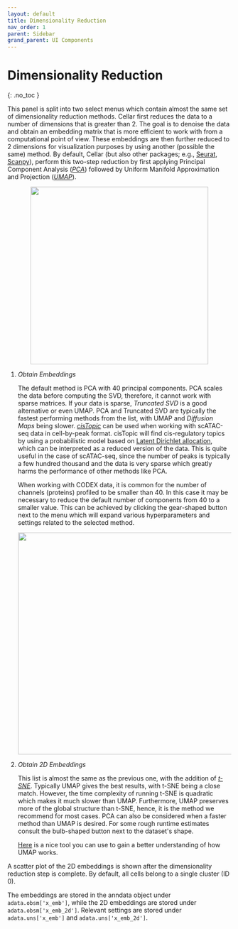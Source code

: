 ```yaml
---
layout: default
title: Dimensionality Reduction
nav_order: 1
parent: Sidebar
grand_parent: UI Components
---
```


<style type="text/css">
  .center {
    display: block;
    margin-left: auto;
    margin-right: auto;
}
</style>

# Dimensionality Reduction
{: .no_toc }

This panel is split into two select menus which contain almost the same
set of dimensionality reduction methods. Cellar first reduces the data
to a number of dimensions that is greater than 2. The goal is to denoise
the data and obtain an embedding matrix that is more efficient to work
with from a computational point of view. These embeddings are then further
reduced to 2 dimensions for visualization purposes by using another
(possible the same) method. By default, Cellar (but also other packages;
e.g., [Seurat](https://satijalab.org/seurat/articles/pbmc3k_tutorial.html),
[Scanpy](https://scanpy-tutorials.readthedocs.io/en/latest/pbmc3k.html)),
perform this two-step reduction by first applying Principal Component
Analysis ([*PCA*](https://en.wikipedia.org/wiki/Principal_component_analysis))
followed by Uniform Manifold Approximation and Projection
([*UMAP*](https://umap-learn.readthedocs.io/en/latest/)).

<div class="code-example" markdown="1">
<img src="/images/dim-reduce.png" width="400" class="center"/>

1. *Obtain Embeddings*

   The default method is PCA with 40 principal components. PCA scales the
   data before computing the SVD, therefore, it cannot work with sparse
   matrices. If your data is sparse, *Truncated SVD* is a good alternative
   or even UMAP. PCA and Truncated SVD are typically the fastest performing
   methods from the list, with UMAP and *Diffusion Maps* being slower.
   [*cisTopic*](https://www.nature.com/articles/s41592-019-0367-1) can be
   used when working with scATAC-seq data in cell-by-peak format. cisTopic
   will find cis-regulatory topics by using a probabilistic model based on
   [Latent Dirichlet allocation](https://en.wikipedia.org/wiki/Latent_Dirichlet_allocation),
   which can be interpreted as a reduced version of the data. This is quite
   useful in the case of scATAC-seq, since the number of peaks is
   typically a few hundred thousand and the data is very sparse which
   greatly harms the performance of other methods like PCA.

   When working with CODEX data, it is common for the number of channels
   (proteins) profiled to be smaller than 40. In this case it may be necessary
   to reduce the default number of components from 40 to a smaller value.
   This can be achieved by clicking the gear-shaped button next to the
   menu which will expand various hyperparameters and settings related
   to the selected method.

    <img src="/images/dim-reduce-gear.png" width="500" class="center"/>

2. *Obtain 2D Embeddings*

    This list is almost the same as the previous one, with the addition
    of [*t-SNE*](https://lvdmaaten.github.io/tsne/). Typically UMAP gives
    the best results, with t-SNE being a close match. However, the time
    complexity of running t-SNE is quadratic which makes it much slower
    than UMAP. Furthermore, UMAP preserves more of the global structure
    than t-SNE, hence, it is the method we recommend for most cases. PCA
    can also be considered when a faster method than UMAP is desired. For
    some rough runtime estimates consult the bulb-shaped button next to
    the dataset's shape.

    [Here](https://pair-code.github.io/understanding-umap/) is a nice tool
    you can use to gain a better understanding of how UMAP works.
</div>

A scatter plot of the 2D embeddings is shown after the dimensionality
reduction step is complete. By default, all cells belong to a single
cluster (ID 0).

The embeddings are stored in the anndata object under `adata.obsm['x_emb']`,
while the 2D embeddings are stored under `adata.obsm['x_emb_2d']`.
Relevant settings are stored under `adata.uns['x_emb']`
and `adata.uns['x_emb_2d']`.

